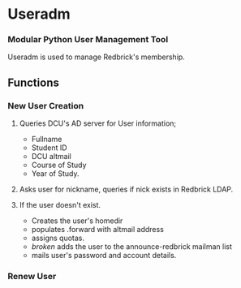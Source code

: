 # Useradm
### Modular Python User Management Tool

Useradm is used to manage Redbrick's membership.

## Functions
### New User Creation

1. Queries DCU's AD server for User information;
	- Fullname
	- Student ID
	- DCU altmail
	- Course of Study
	- Year of Study.
2. Asks user for nickname, queries if nick exists in Redbrick LDAP.

3. If the user doesn't exist.
	- Creates the user's homedir
	- populates .forward with altmail address
	- assigns quotas.
	- *broken* adds the user to the announce-redbrick mailman list
	- mails user's password and account details.

### Renew User

